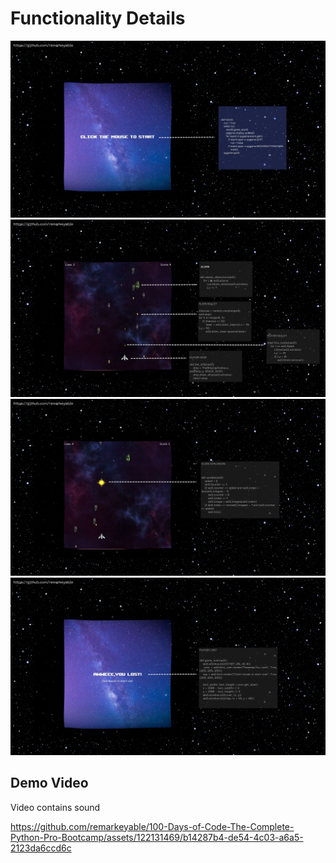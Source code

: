 <h1>Functionality Details</h1>
<img src="images/1.jpg">
<img src="images/2.jpg">
<img src="images/3.jpg">
<img src="images/4.jpg">
<h2>Demo Video</h2>
<p>Video contains sound</p>



https://github.com/remarkeyable/100-Days-of-Code-The-Complete-Python-Pro-Bootcamp/assets/122131469/b14287b4-de54-4c03-a6a5-2123da6ccd6c


